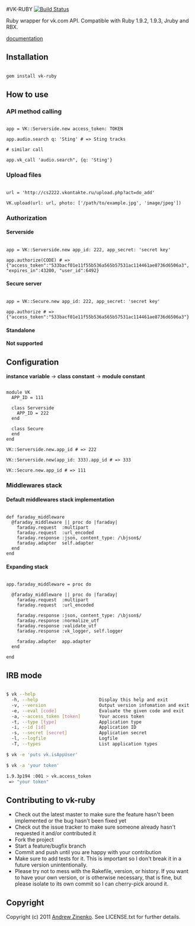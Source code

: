 #VK-RUBY [![Build Status](https://secure.travis-ci.org/zinenko/vk-ruby.png)](http://travis-ci.org/zinenko/vk-ruby)

Ruby wrapper for vk.com API. Compatible with Ruby 1.9.2, 1.9.3, Jruby and RBX.

[documentation](http://rubydoc.info/github/zinenko/vk-ruby/master/frames)

## Installation

```.bash

gem install vk-ruby

```

## How to use

### API method calling

```.ruby

app = VK::Serverside.new access_token: TOKEN

app.audio.search q: 'Sting' # => Sting tracks

# similar call

app.vk_call 'audio.search", {q: 'Sting'}

```

### Upload files

```.ruby

url = 'http://cs2222.vkontakte.ru/upload.php?act=do_add'

VK.upload(url: url, photo: ['/path/to/example.jpg', 'image/jpeg'])

```

### Authorization

#### Serverside

```.ruby

app = VK::Serverside.new app_id: 222, app_secret: 'secret key'

app.authorize(CODE) # => {"access_token":"533bacf01e11f55b536a565b57531ac114461ae8736d6506a3", "expires_in":43200, "user_id":6492}

```

#### Secure server

```.ruby

app = VK::Secure.new app_id: 222, app_secret: 'secret key'

app.authorize # => {"access_token":"533bacf01e11f55b536a565b57531ac114461ae8736d6506a3"}

```

#### Standalone

__Not supported__

## Configuration

__instance variable__ -> __class constant__ -> __module constant__

```.ruby

module VK
  APP_ID = 111

  class Serverside
    APP_ID = 222
  end

  class Secure
  end
end

VK::Serverside.new.app_id # => 222

VK::Serverside.new(app_id: 333).app_id # => 333

VK::Secure.new.app_id # => 111

```

### Middlewares stack

#### Default middlewares stack implementation

```.ruby

def faraday_middleware
  @faraday_middleware || proc do |faraday|
    faraday.request  :multipart
    faraday.request  :url_encoded
    faraday.response :json, content_type: /\bjson$/
    faraday.adapter  self.adapter
  end
end

```

#### Expanding stack

```.ruby

app.faraday_middleware = proc do

  @faraday_middleware || proc do |faraday|
    faraday.request  :multipart
    faraday.request  :url_encoded

    faraday.response :json, content_type: /\bjson$/
    faraday.response :normalize_utf
    faraday.response :validate_utf
    faraday.response :vk_logger, self.logger

    faraday.adapter  app.adapter
  end

end

```

## IRB mode

```.bash

$ vk --help
  -h, --help                       Display this help and exit
  -v, --version                    Output version infomation and exit
  -e, --eval [code]                Evaluate the given code and exit
  -a, --access_token [token]       Your access token
  -t, --type [type]                Application type
  -i, --id [id]                    Application ID
  -s, --secret [secret]            Application secret
  -l, --logfile                    Logfile
  -T, --types                      List application types

$ vk -e 'puts vk.isAppUser'

$ vk -a 'your token'

1.9.3p194 :001 > vk.access_token
 => "your token"

```

## Contributing to vk-ruby

* Check out the latest master to make sure the feature hasn't been implemented or the bug hasn't been fixed yet
* Check out the issue tracker to make sure someone already hasn't requested it and/or contributed it
* Fork the project
* Start a feature/bugfix branch
* Commit and push until you are happy with your contribution
* Make sure to add tests for it. This is important so I don't break it in a future version unintentionally.
* Please try not to mess with the Rakefile, version, or history. If you want to have your own version, or is otherwise necessary, that is fine, but please isolate to its own commit so I can cherry-pick around it.

## Copyright

Copyright (c) 2011 [Andrew Zinenko](http://izinenko.ru). See LICENSE.txt for further details.